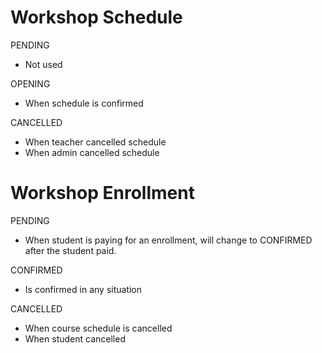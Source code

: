 
Workshop Schedule
==========

PENDING

 * Not used

OPENING

 * When schedule is confirmed

CANCELLED

 * When teacher cancelled schedule
 * When admin cancelled schedule

Workshop Enrollment
==========

PENDING

 * When student is paying for an enrollment, will change to CONFIRMED after the student paid.

CONFIRMED

 * Is confirmed in any situation

CANCELLED

 * When course schedule is cancelled
 * When student cancelled

